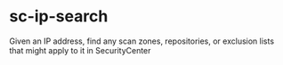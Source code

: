 # sc-ip-search
Given an IP address, find any scan zones, repositories, or exclusion lists that might apply to it in SecurityCenter
